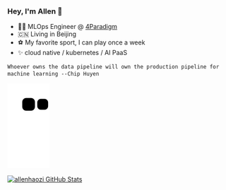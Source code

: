 ### Hey, I'm Allen 👋


- :technologist:  MLOps Engineer @ [4Paradigm](https://www.4paradigm.com)
- :cn:  Living in Beijing
- :soccer:  My favorite sport, I can play once a week
- :sparkles:  cloud native / kubernetes / AI PaaS

```
Whoever owns the data pipeline will own the production pipeline for machine learning --Chip Huyen
```
![github contribution grid snake animation](https://raw.githubusercontent.com/allenhaozi/allenhaozi/output/github-contribution-grid-snake.svg)


[![allenhaozi GitHub Stats](https://github-readme-stats.vercel.app/api?username=allenhaozi&show_icons=true&theme=tokyonight)](https://github.com/allenhaozi)

